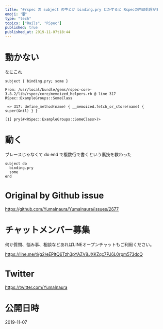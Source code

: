 ```yaml
---
title: "#rspec の subject の中とか binding.pry とかすると Rspecの内部処理が表示されて動かないのだが？ ( #Ra"
emoji: "🖥"
type: "tech"
topics: ["Rails", "RSpec"]
published: true
published_at: 2019-11-07t18:44
---
```


# 動かない

なにこれ

```
subject { binding.pry; some }
```

```
From: /usr/local/bundle/gems/rspec-core-3.8.2/lib/rspec/core/memoized_helpers.rb @ line 317 RSpec::ExampleGroups::SomeClass

 => 317: define_method(name) { __memoized.fetch_or_store(name) { super(&nil) } }

[1] pry(#<RSpec::ExampleGroups::SomeClass>)>
```

# 動く

ブレースじゃなくて do end で複数行で書くという裏技を教わった
```
subject do
  binding.pry
  some
end
```


# Original by Github issue

https://github.com/YumaInaura/YumaInaura/issues/2677








<!-- Update From Qiita API -->

# チャットメンバー募集


何か質問、悩み事、相談などあればLINEオープンチャットもご利用ください。

https://line.me/ti/g2/eEPltQ6Tzh3pYAZV8JXKZqc7PJ6L0rpm573dcQ





# Twitter


https://twitter.com/YumaInaura


<!-- Update From Qiita API -->



# 公開日時

2019-11-07
